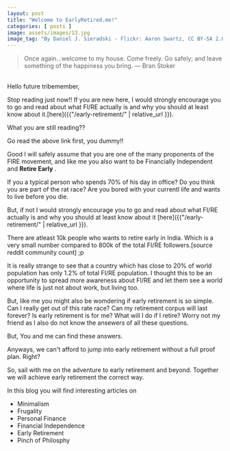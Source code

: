 ```yaml
---
layout: post
title: "Welcome to EarlyRetired.me!"
categories: [ posts ]
image: assets/images/13.jpg
image_tag: "By Daniel J. Sieradski - Flickr: Aaron Swartz, CC BY-SA 2.0"
---
```


> Once again...welcome to my house. Come freely. Go safely; and leave something of the happiness you bring.
— Bran Stoker

<br>
Hello future tribemember,


Stop reading just now!! If you are new here, I would strongly encourage you to go and read about what FI/RE actually is and why you should at least know about it.[here]({{"/early-retirement/" | relative_url }}).

What you are still reading??

Go read the above link first, you dummy!!

Good I will safely assume that you are one of the many proponents of the FIRE movement, and like me you also want to be Financially Independent and **Retire Early** .


If you a typical person who spends 70% of his day in office? Do you think you are part of the rat race? Are you bored with your currentl life and wants to live before you die.


But, if not I would strongly encourage you to go and read about what FI/RE actually is and why you should at least know about it [here]({{"/early-retirement/" | relative_url }}).

There are atleast 10k people who wants to retire early in India. Which is a very small number compared to 800k of the total FI/RE followers.[source reddit community count] ;p

It is really strange to see that a country which has close to 20% of world population has only 1.2% of total FI/RE population. I thought this to be an opportunity to spread more awareness about FI/RE and let them see a world where life is just not about work, but living too.

But, like me you might also be womdering if early retirement is so simple. Can I really get out of this rate race? Can my retirement corpus will last forever? Is early retirement is for me? What will I do if I retire? Worry not my friend as I also do not know the ansewers of all these questions.

But, You and me can find these answers.

Anyways, we can't afford to jump into early retirement without a full proof plan. Right?

So, sail with me on the adventure to early retirement and beyond.
Together we will achieve early retirement the correct way.

In this blog you will find interesting articles on 

* Minimalism
* Frugality
* Personal Finance
* Financial Independence
* Early Retirement
* Pinch of Philosphy